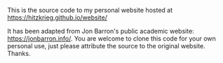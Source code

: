 This is the source code to my personal website hosted at https://hitzkrieg.github.io/website/

It has been adapted from Jon Barron's public academic website: https://jonbarron.info/. You are welcome to clone this code for your own personal use, just please attribute the source to the original website. Thanks.
